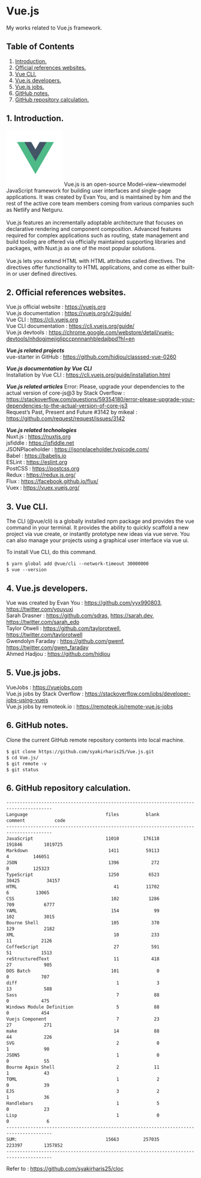 # Vue.js
My works related to Vue.js framework.

## Table of Contents
1. [Introduction.](#introduction)
2. [Official references websites.](#references)
3. [Vue CLI.](#vuecli)
4. [Vue.js developers.](#developers)
5. [Vue.js jobs.](#jobs)
6. [GitHub notes.](#github)
7. [GitHub repository calculation.](#calculation)

<a name="introduction"></a>
## 1. Introduction.
<img src="vue.png" height="150"> 
Vue.js is an open-source Model–view–viewmodel JavaScript framework for building user interfaces and single-page applications. It was created by Evan You, and is maintained by him and the rest of the active core team members coming from various companies such as Netlify and Netguru.
<br /><br />
Vue.js features an incrementally adoptable architecture that focuses on declarative rendering and component composition. Advanced features required for complex applications such as routing, state management and build tooling are offered via officially maintained supporting libraries and packages, with Nuxt.js as one of the most popular solutions.
<br /><br />
Vue.js lets you extend HTML with HTML attributes called directives. The directives offer functionality to HTML applications, and come as either built-in or user defined directives.

<a name="references"></a>
## 2. Official references websites. 
Vue.js official website : https://vuejs.org <br />
Vue.js documentation : https://vuejs.org/v2/guide/ <br />
Vue CLI : https://cli.vuejs.org <br />
Vue CLI documentation : https://cli.vuejs.org/guide/ <br />
Vue.js devtools : https://chrome.google.com/webstore/detail/vuejs-devtools/nhdogjmejiglipccpnnnanhbledajbpd?hl=en <br />

**_Vue.js related projects_** <br />
vue-starter in GitHub : https://github.com/hidjou/classsed-vue-0260

**_Vue.js documentation by Vue CLI_** <br />
Installation by Vue CLI : https://cli.vuejs.org/guide/installation.html <br />

**_Vue.js related articles_**
Error: Please, upgrade your dependencies to the actual version of core-js@3 by Stack Overflow : https://stackoverflow.com/questions/59354180/error-please-upgrade-your-dependencies-to-the-actual-version-of-core-js3 <br />
Request’s Past, Present and Future #3142 by mikeal : https://github.com/request/request/issues/3142 <br />

**_Vue.js related technologies_** <br />
Nuxt.js : https://nuxtjs.org <br />
jsfiddle : https://jsfiddle.net <br />
JSONPlaceholder : https://jsonplaceholder.typicode.com/ <br />
Babel : https://babeljs.io <br />
ESLint : https://eslint.org <br />
PostCSS : https://postcss.org <br />
Redux : https://redux.js.org/ <br />
Flux : https://facebook.github.io/flux/ <br />
Vuex : https://vuex.vuejs.org/ <br />

<a name="vuecli"></a>
## 3. Vue CLI.
The CLI (@vue/cli) is a globally installed npm package and provides the vue command in your terminal. It provides the ability to quickly scaffold a new project via vue create, or instantly prototype new ideas via vue serve. You can also manage your projects using a graphical user interface via vue ui. 

To install Vue CLI, do this command.
```
$ yarn global add @vue/cli --network-timeout 30000000
$ vue --version
```

<a name="developers"></a>
## 4. Vue.js developers.
Vue was created by Evan You : https://github.com/yyx990803, https://twitter.com/youyuxi <br />
Sarah Drasner : https://github.com/sdras, https://sarah.dev, https://twitter.com/sarah_edo <br />
Taylor Otwell : https://github.com/taylorotwell, https://twitter.com/taylorotwell <br />
Gwendolyn Faraday : https://github.com/gwenf, https://twitter.com/gwen_faraday <br />
Ahmed Hadjou : https://github.com/hidjou <br />

<a name="jobsn"></a>
## 5. Vue.js jobs.
VueJobs : https://vuejobs.com <br />
Vue.js jobs by Stack Overflow : https://stackoverflow.com/jobs/developer-jobs-using-vuejs <br />
Vue.js jobs by remoteok.io : https://remoteok.io/remote-vue.js-jobs <br />
 
<a name="github"></a>
## 6. GitHub notes.
Clone the current GitHub remote repository contents into local machine.
```
$ git clone https://github.com/syakirharis25/Vue.js.git
$ cd Vue.js/
$ git remote -v
$ git status
```

<a name="calculation"></a>
## 6. GitHub repository calculation.
```
---------------------------------------------------------------------------------------
Language                             files          blank        comment           code
---------------------------------------------------------------------------------------
JavaScript                           11010         176118         191846        1019725
Markdown                              1411          59113              4         146051
JSON                                  1396            272              0         125323
TypeScript                            1250           6523          30425          34157
HTML                                    41          11702              6          13065
CSS                                    102           1286            709           6777
YAML                                   154             99            102           3015
Bourne Shell                           105            370            129           2182
XML                                     10            233             11           2126
CoffeeScript                            27            591             51           1513
reStructuredText                        11            418             27            905
DOS Batch                              101              0              0            707
diff                                     1              3             13            588
Sass                                     7             88              0            475
Windows Module Definition                5             88              0            454
Vuejs Component                          7             23             27            271
make                                    14             88             44            226
SVG                                      2              0              1             90
JSON5                                    1              0              0             55
Bourne Again Shell                       2             11              1             43
TOML                                     1              2              0             39
EJS                                      3              2              1             36
Handlebars                               1              5              0             23
Lisp                                     1              0              0              6
---------------------------------------------------------------------------------------
SUM:                                 15663         257035         223397        1357852
---------------------------------------------------------------------------------------
```
Refer to : https://github.com/syakirharis25/cloc
